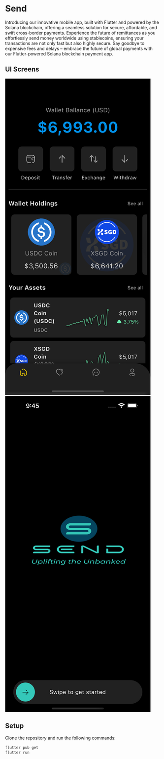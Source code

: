 # Send 
Introducing our innovative mobile app, built with Flutter and powered by the Solana blockchain, offering a seamless solution for secure, affordable, and swift cross-border payments. Experience the future of remittances as you effortlessly send money worldwide using stablecoins, ensuring your transactions are not only fast but also highly secure. Say goodbye to expensive fees and delays – embrace the future of global payments with our Flutter-powered Solana blockchain payment app.

## UI Screens 

![home.png](assets%2Fimages%2Fhome.png)
![landing.png](assets%2Fimages%2Flanding.png)

## Setup

Clone the repository and run the following commands:

```sh
flutter pub get
flutter run
```